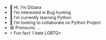 - 👋 Hi, I’m Dilzara
- 👀 I’m interested in Bug hunting
- 🌱 I’m currently learning Python
- 💞️ I’m looking to collaborate on Python Project
- 😄 Pronouns: ...
- ⚡ Fun fact: I hate LGBTQ+

<!---
lazydilzara/lazydilzara is a ✨ special ✨ repository because its `README.md` (this file) appears on your GitHub profile.
You can click the Preview link to take a look at your changes.
--->
